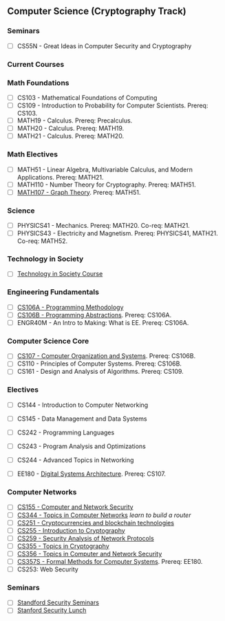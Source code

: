 ## Computer Science (Cryptography Track)

### Seminars
- [ ] CS55N - Great Ideas in Computer Security and Cryptography

### Current Courses


### Math Foundations
- [ ] CS103 - Mathematical Foundations of Computing
- [ ] CS109 - Introduction to Probability for Computer Scientists. Prereq: CS103.
- [ ] MATH19 - Calculus. Prereq: Precalculus.
- [ ] MATH20 - Calculus. Prereq: MATH19.
- [ ] MATH21 - Calculus. Prereq: MATH20.

### Math Electives
- [ ] MATH51 - Linear Algebra, Multivariable Calculus, and Modern Applications. Prereq: MATH21.
- [ ] MATH110 - Number Theory for Cryptography. Prereq: MATH51.
- [ ] [MATH107 - Graph Theory](). Prereq: MATH51.

### Science
- [ ] PHYSICS41 - Mechanics. Prereq: MATH20. Co-req: MATH21.
- [ ] PHYSICS43 - Electricity and Magnetism. Prereq: PHYSICS41, MATH21. Co-req: MATH52.

### Technology in Society
- [ ] [Technology in Society Course](https://bulletin.stanford.edu/programs/CS-BS)

### Engineering Fundamentals
- [ ] [CS106A - Programming Methodology](https://see.stanford.edu/Course/CS106A)
- [ ] [CS106B - Programming Abstractions](https://web.stanford.edu/class/cs106b/). Prereq: CS106A.
- [ ] ENGR40M - An Intro to Making: What is EE. Prereq: CS106A.

### Computer Science Core
- [ ] [CS107 - Computer Organization and Systems](https://web.stanford.edu/class/archive/cs/cs107/cs107.1224/calendar). Prereq: CS106B.
- [ ] CS110 - Principles of Computer Systems. Prereq: CS106B.
- [ ] CS161 - Design and Analysis of Algorithms. Prereq: CS109.

### Electives
- [ ] CS144 - Introduction to Computer Networking
- [ ] CS145 - Data Management and Data Systems
- [ ] CS242 - Programming Languages
- [ ] CS243 - Program Analysis and Optimizations
- [ ] CS244 - Advanced Topics in Networking

- [ ] EE180 - [Digital Systems Architecture](https://web.stanford.edu/class/ee180/). Prereq: CS107.

### Computer Networks
- [ ] [CS155 - Computer and Network Security](https://crypto.stanford.edu/cs155old/cs155-spring17/)
- [ ] [CS344 - Topics in Computer Networks](https://bulletin.stanford.edu/courses/1058581) *learn to build a router*
- [ ] [CS251 - Cryptocurrencies and blockchain technologies](https://cs251.stanford.edu/syllabus.html)
- [ ] [CS255 - Introduction to Cryptography](https://crypto.stanford.edu/~dabo/cs255/syllabus.html)
- [ ] [CS259 - Security Analysis of Network Protocols](https://web.stanford.edu/class/cs259/WWW08/)
- [ ] [CS355 - Topics in Cryptography](https://crypto.stanford.edu/~dabo/courses/cs355_spring14/syllabus.html)
- [ ] [CS356 - Topics in Computer and Network Security](https://cs356.stanford.edu/)
- [ ] [CS357S - Formal Methods for Computer Systems](). Prereq: EE180.
- [ ] CS253: Web Security

### Seminars
- [ ] [Standford Security Seminars](https://crypto.stanford.edu/seclab/sem.html)
- [ ] [Stanford Security Lunch](https://securitylunch.stanford.edu/)
